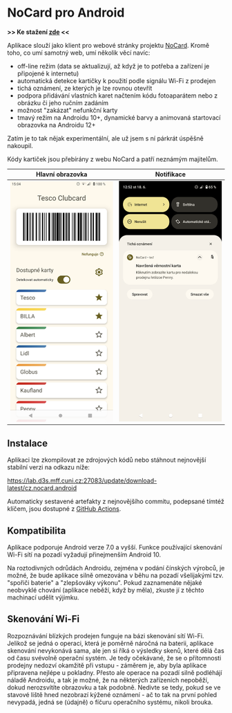 # NoCard pro Android

**\>\> Ke stažení [zde](#instalace) \<\<**

Aplikace slouží jako klient pro webové stránky projektu [NoCard](https://nocard.cz). Kromě toho, co umí samotný web, umí několik věcí navíc:

- off-line režim (data se aktualizují, až když je to potřeba a zařízení je připojené k internetu)
- automatická detekce kartičky k použití podle signálu Wi-Fi z prodejen
- tichá oznámení, ze kterých je lze rovnou otevřít
- podpora přidávání vlastních karet načtením kódu fotoaparátem nebo z obrázku či jeho ručním zadáním
- možnost "zakázat" nefunkční karty
- tmavý režim na Androidu 10+, dynamické barvy a animovaná startovací obrazovka na Androidu 12+

Zatím je to tak nějak experimentální, ale už jsem s ní párkrát úspěšně nakoupil.

Kódy kartiček jsou přebírány z webu NoCard a patří neznámým majitelům.

Hlavní obrazovka            |  Notifikace
:-:|:-:
![Snímek obrazovky - domovská obrazovka](graphics/screenshot_main.png)  |  ![Snímek obrazovky - notifikace](graphics/screenshot_notifications.png)

## Instalace

Aplikaci lze zkompilovat ze zdrojových kódů nebo stáhnout nejnovější stabilní verzi na odkazu níže:

https://lab.d3s.mff.cuni.cz:27083/update/download-latest/cz.nocard.android

Automaticky sestavené artefakty z nejnovějšího commitu, podepsané tímtéž klíčem, jsou dostupné z [GitHub Actions](https://github.com/HelloOO7/NoCard-Android/actions/).

## Kompatibilita

Aplikace podporuje Android verze 7.0 a vyšší. Funkce používající skenování Wi-Fi sítí na pozadí vyžadují přinejmenším Android 10.

Na roztodivných odrůdách Androidu, zejména v podání čínských výrobců, je možné, že bude aplikace silně omezována v běhu na pozadí všelijakými tzv. "spořiči baterie" a "zlepšováky výkonu". Pokud zaznamenáte nějaké neobvyklé chování (aplikace neběží, když by měla), zkuste jí z těchto machinací udělit výjimku.

## Skenování Wi-Fi

Rozpoznávání blízkých prodejen funguje na bázi skenování sítí Wi-Fi. Jelikož se jedná o operaci, která je poměrně náročná na baterii, aplikace skenování nevykonává sama, ale jen si říká o výsledky skenů, které dělá čas od času svévolně operační systém. Je tedy očekávané, že se o přítomnosti prodejny nedozví okamžitě při vstupu - záměrem je, aby byla aplikace připravena nejlépe u pokladny. Přesto ale operace na pozadí silně podléhájí náladě Androidu, a tak je možné, že na některých zařízeních nepoběží, dokud nerozsvítíte obrazovku a tak podobně. Nedivte se tedy, pokud se ve stavové liště hned nezobrazí kýžené oznámení - ač to tak na první pohled nevypadá, jedná se (údajně) o fíčuru operačního systému, nikoli brouka.